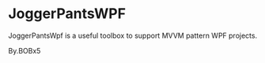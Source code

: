 # JoggerPantsWPF
JoggerPantsWpf is a useful toolbox to support MVVM pattern WPF projects.

By.BOBx5
